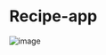 # Recipe-app
![image](https://user-images.githubusercontent.com/37596403/133433314-d1d708bd-742d-4cd2-bbeb-9b85b1405ad9.png)

